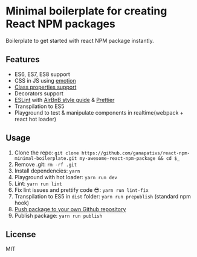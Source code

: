 # Minimal boilerplate for creating React NPM packages
Boilerplate to get started with react NPM package instantly.

## Features
- ES6, ES7, ES8 support
- CSS in JS using [emotion](https://github.com/emotion-js/emotion)
- [Class properties support](https://github.com/tc39/proposal-class-fields)
- Decorators support
- [ESLint](http://eslint.org/) with [AirBnB style guide](https://www.npmjs.com/package/eslint-config-airbnb) & [Prettier](https://github.com/prettier/prettier)
- Transpilation to ES5
- Playground to test & manipulate components in realtime(webpack + react hot loader)

## Usage
1. Clone the repo: `git clone https://github.com/ganapativs/react-npm-minimal-boilerplate.git my-awesome-react-npm-package && cd $_`
2. Remove .git: `rm -rf .git`
3. Install dependencies: `yarn`
4. Playground with hot loader: `yarn run dev`
5. Lint: `yarn run lint`
6. Fix lint issues and prettify code 😎: `yarn run lint-fix`
7. Transpilation to ES5 in `dist` folder: `yarn run prepublish` (standard npm hook)
8. [Push package to your own Github repository](https://help.github.com/articles/adding-an-existing-project-to-github-using-the-command-line/)
9. Publish package: `yarn run publish`

## License
MIT
